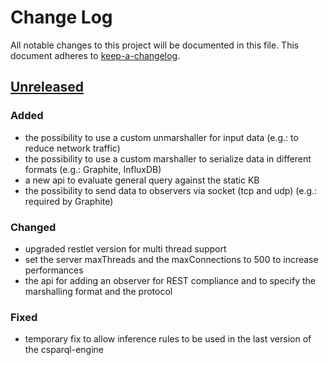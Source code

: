 # Change Log
All notable changes to this project will be documented in this file.
This document adheres to [keep-a-changelog].

## [Unreleased][unreleased]

### Added
- the possibility to use a custom unmarshaller for input data (e.g.: to reduce network traffic)
- the possibility to use a custom marshaller to serialize data in different formats (e.g.: Graphite, InfluxDB)
- a new api to evaluate general query against the static KB
- the possibility to send data to observers via socket (tcp and udp) (e.g.: required by Graphite)

### Changed
- upgraded restlet version for multi thread support
- set the server maxThreads and the maxConnections to 500 to increase performances
- the api for adding an observer for REST compliance and to specify the marshalling format and the protocol

### Fixed
- temporary fix to allow inference rules to be used in the last version of the csparql-engine

[unreleased]: https://github.com/streamreasoning/rsp-services-csparql/compare/0.4.8...0.4.8-modaclouds
[keep-a-changelog]: https://github.com/olivierlacan/keep-a-changelog
